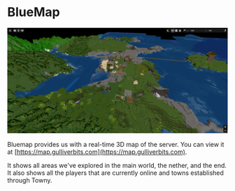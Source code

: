 # BlueMap

<p style="text-align: center;">
    <img src="bluemap.png" />
</p>

Bluemap provides us with a real-time 3D map of the server. You can view it at [https://map.gulliverbits.com](https://map.gulliverbits.com).

It shows all areas we've explored in the main world, the nether, and the end. It also shows all the players that are currently online and towns established through Towny.